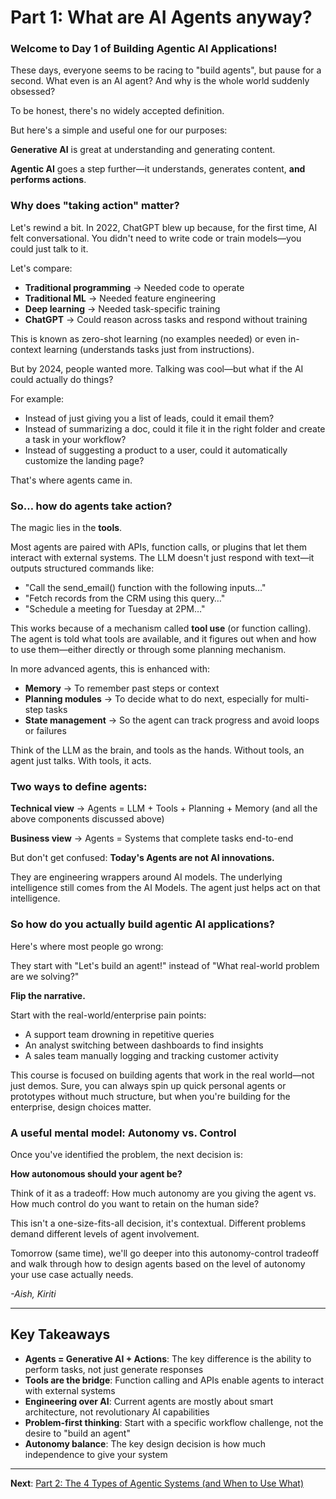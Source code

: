 # Part 1: What are AI Agents anyway?

### Welcome to Day 1 of Building Agentic AI Applications!

These days, everyone seems to be racing to "build agents", but pause for a second. What even is an AI agent? And why is the whole world suddenly obsessed?

To be honest, there's no widely accepted definition.

But here's a simple and useful one for our purposes:

**Generative AI** is great at understanding and generating content.

**Agentic AI** goes a step further—it understands, generates content, **and performs actions**.

### **Why does "taking action" matter?**

Let's rewind a bit. In 2022, ChatGPT blew up because, for the first time, AI felt conversational.
You didn't need to write code or train models—you could just talk to it.

Let's compare:
- **Traditional programming** → Needed code to operate
- **Traditional ML** → Needed feature engineering  
- **Deep learning** → Needed task-specific training
- **ChatGPT** → Could reason across tasks and respond without training

This is known as zero-shot learning (no examples needed) or even in-context learning (understands tasks just from instructions).

But by 2024, people wanted more. Talking was cool—but what if the AI could actually do things?

For example:
- Instead of just giving you a list of leads, could it email them?
- Instead of summarizing a doc, could it file it in the right folder and create a task in your workflow?
- Instead of suggesting a product to a user, could it automatically customize the landing page?

That's where agents came in.

### **So… how do agents take action?**

The magic lies in the **tools**.

Most agents are paired with APIs, function calls, or plugins that let them interact with external systems. The LLM doesn't just respond with text—it outputs structured commands like:

- "Call the send_email() function with the following inputs…"
- "Fetch records from the CRM using this query…"
- "Schedule a meeting for Tuesday at 2PM…"

This works because of a mechanism called **tool use** (or function calling). The agent is told what tools are available, and it figures out when and how to use them—either directly or through some planning mechanism.

In more advanced agents, this is enhanced with:
- **Memory** → To remember past steps or context
- **Planning modules** → To decide what to do next, especially for multi-step tasks
- **State management** → So the agent can track progress and avoid loops or failures

Think of the LLM as the brain, and tools as the hands. Without tools, an agent just talks. With tools, it acts.

### **Two ways to define agents:**

**Technical view** → Agents = LLM + Tools + Planning + Memory (and all the above components discussed above)

**Business view** → Agents = Systems that complete tasks end-to-end

But don't get confused: **Today's Agents are not AI innovations.**

They are engineering wrappers around AI models. The underlying intelligence still comes from the AI Models. The agent just helps act on that intelligence.

### **So how do you actually build agentic AI applications?**

Here's where most people go wrong:

They start with "Let's build an agent!" instead of "What real-world problem are we solving?"

**Flip the narrative.**

Start with the real-world/enterprise pain points:
- A support team drowning in repetitive queries
- An analyst switching between dashboards to find insights
- A sales team manually logging and tracking customer activity

This course is focused on building agents that work in the real world—not just demos. Sure, you can always spin up quick personal agents or prototypes without much structure, but when you're building for the enterprise, design choices matter.

### **A useful mental model: Autonomy vs. Control**

Once you've identified the problem, the next decision is:

**How autonomous should your agent be?**

Think of it as a tradeoff:
How much autonomy are you giving the agent vs. How much control do you want to retain on the human side?

This isn't a one-size-fits-all decision, it's contextual. Different problems demand different levels of agent involvement.

Tomorrow (same time), we'll go deeper into this autonomy-control tradeoff and walk through how to design agents based on the level of autonomy your use case actually needs.

*-Aish, Kiriti*

---

## Key Takeaways

- **Agents = Generative AI + Actions**: The key difference is the ability to perform tasks, not just generate responses
- **Tools are the bridge**: Function calling and APIs enable agents to interact with external systems
- **Engineering over AI**: Current agents are mostly about smart architecture, not revolutionary AI capabilities  
- **Problem-first thinking**: Start with a specific workflow challenge, not the desire to "build an agent"
- **Autonomy balance**: The key design decision is how much independence to give your system

---

**Next**: [Part 2: The 4 Types of Agentic Systems (and When to Use What)](./part2_the_4_types_of_agentic_systems.md)